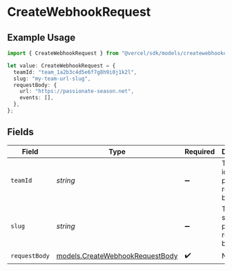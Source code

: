 # CreateWebhookRequest

## Example Usage

```typescript
import { CreateWebhookRequest } from "@vercel/sdk/models/createwebhookop.js";

let value: CreateWebhookRequest = {
  teamId: "team_1a2b3c4d5e6f7g8h9i0j1k2l",
  slug: "my-team-url-slug",
  requestBody: {
    url: "https://passionate-season.net",
    events: [],
  },
};
```

## Fields

| Field                                                                    | Type                                                                     | Required                                                                 | Description                                                              | Example                                                                  |
| ------------------------------------------------------------------------ | ------------------------------------------------------------------------ | ------------------------------------------------------------------------ | ------------------------------------------------------------------------ | ------------------------------------------------------------------------ |
| `teamId`                                                                 | *string*                                                                 | :heavy_minus_sign:                                                       | The Team identifier to perform the request on behalf of.                 | team_1a2b3c4d5e6f7g8h9i0j1k2l                                            |
| `slug`                                                                   | *string*                                                                 | :heavy_minus_sign:                                                       | The Team slug to perform the request on behalf of.                       | my-team-url-slug                                                         |
| `requestBody`                                                            | [models.CreateWebhookRequestBody](../models/createwebhookrequestbody.md) | :heavy_check_mark:                                                       | N/A                                                                      |                                                                          |